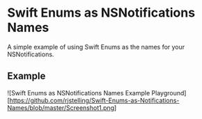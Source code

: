 # Swift Enums as NSNotifications Names

A simple example of using Swift Enums as the names for your NSNotifications. 

## Example

![Swift Enums as NSNotifications Names Example Playground][https://github.com/rjstelling/Swift-Enums-as-Notifications-Names/blob/master/Screenshot1.png]

